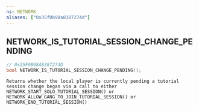 ```yaml
---
ns: NETWORK
aliases: ["0x35f0b98a8387274d"]
---
```

## NETWORK_IS_TUTORIAL_SESSION_CHANGE_PENDING

```c
// 0x35F0B98A8387274D
bool NETWORK_IS_TUTORIAL_SESSION_CHANGE_PENDING();
```

```
Returns whether the local player is currently pending a tutorial session change began via a call to either NETWORK_START_SOLO_TUTORIAL_SESSION() or NETWORK_ALLOW_GANG_TO_JOIN_TUTORIAL_SESSION() or NETWORK_END_TUTORIAL_SESSION()
```
